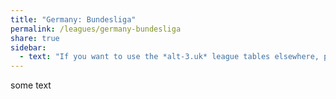 ```yaml
---
title: "Germany: Bundesliga"
permalink: /leagues/germany-bundesliga
share: true
sidebar:
  - text: "If you want to use the *alt-3.uk* league tables elsewhere, please be sure to read the [License and Disclaimer](/about/license) page first."
---
```


some text


